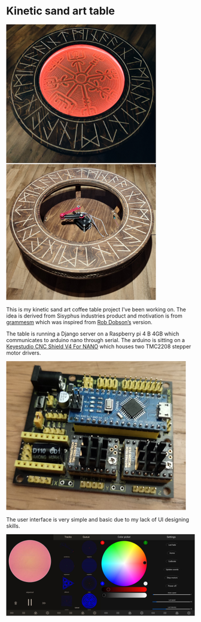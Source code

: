 # Kinetic sand art table
<img src="/Pictures/1674052924095.jpg" width="400"><img src="/Pictures/1674053047425.jpg" width="400">

This is my kinetic sand art coffee table project I've been working on. The idea is derived from Sisyphus industries product and motivation is from [grammesm](https://alwaystinkering.com/2020/01/14/diy-kinetic-sand-art-table/) which was inspired from [Rob Dobson’s](https://robdobson.com/2018/08/a-new-sandbot/) version.

The table is running a Django server on a Raspberry pi 4 B 4GB which communicates to arduino nano through serial. The arduino is sitting on a [Keyestudio CNC Shield V4 For NANO](https://www.keyestudio.com/products/keyestudio-a4988-3d-printer-stepper-motor-driver-cnc-shield-v4-for-nano) which houses two TMC2208 stepper motor drivers.

<img src="/Pictures/1674062162257.jpg" width="480">

The user interface is very simple and basic due to my lack of UI designing skills.

<img src="/Pictures/1674063564681.jpg">
